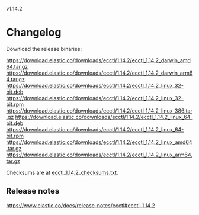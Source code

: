 v1.14.2

# Changelog

Download the release binaries:

<https://download.elastic.co/downloads/ecctl/1.14.2/ecctl_1.14.2_darwin_amd64.tar.gz>
<https://download.elastic.co/downloads/ecctl/1.14.2/ecctl_1.14.2_darwin_arm64.tar.gz>
<https://download.elastic.co/downloads/ecctl/1.14.2/ecctl_1.14.2_linux_32-bit.deb>
<https://download.elastic.co/downloads/ecctl/1.14.2/ecctl_1.14.2_linux_32-bit.rpm>
<https://download.elastic.co/downloads/ecctl/1.14.2/ecctl_1.14.2_linux_386.tar.gz>
<https://download.elastic.co/downloads/ecctl/1.14.2/ecctl_1.14.2_linux_64-bit.deb>
<https://download.elastic.co/downloads/ecctl/1.14.2/ecctl_1.14.2_linux_64-bit.rpm>
<https://download.elastic.co/downloads/ecctl/1.14.2/ecctl_1.14.2_linux_amd64.tar.gz>
<https://download.elastic.co/downloads/ecctl/1.14.2/ecctl_1.14.2_linux_arm64.tar.gz>

Checksums are at [ecctl_1.14.2_checksums.txt](https://download.elastic.co/downloads/ecctl/1.14.2/ecctl_1.14.2_checksums.txt).

## Release notes

<https://www.elastic.co/docs/release-notes/ecctl#ecctl-1.14.2>
